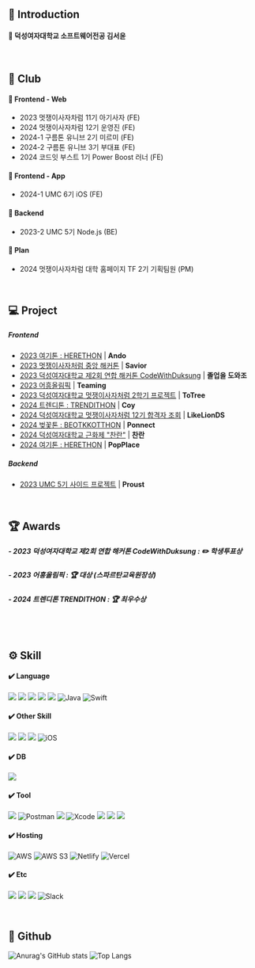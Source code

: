 
## 📒 Introduction
#### 📌 덕성여자대학교 소프트웨어전공 김서윤
<br>

## 💭 Club
#### 📌 Frontend - Web
- 2023 멋쟁이사자차럼 11기 아기사자 (FE)
- 2024 멋쟁이사자차럼 12기 운영진 (FE)
- 2024-1 구름톤 유니브 2기 미르미 (FE)
- 2024-2 구름톤 유니브 3기 부대표 (FE)
- 2024 코드잇 부스트 1기 Power Boost 러너 (FE)
#### 📌 Frontend - App
- 2024-1 UMC 6기 iOS (FE)
#### 📌 Backend
- 2023-2 UMC 5기 Node.js (BE)
#### 📌 Plan
- 2024 멋쟁이사자차럼 대학 홈페이지 TF 2기 기획팀원 (PM)
<br>

## 💻 Project
##### Frontend
- <a href="https://github.com/pookey1104/Herethon-1.git">2023 여기톤 : HERETHON</a> | **Ando**
- <a href="https://github.com/pookey1104/Savior.git">2023 멋쟁이사자처럼 중앙 해커톤</a> | **Savior**
- <a href="https://github.com/pookey1104/2023-CodeWithDS-04.git">2023 덕성여자대학교 제2회 연합 해커톤 CodeWithDuksung</a> | **졸업을 도와조**
- <a href="https://github.com/pookey1104/AHEUNGTHON_Team_5.git">2023 어흥올림픽</a> | **Teaming**
- <a href="https://github.com/pookey1104/ToTree.git">2023 덕성여자대학교 멋쟁이사자처럼 2학기 프로젝트</a> | **ToTree**
- <a href="https://github.com/pookey1104/Coy-Frontend.git">2024 트렌디톤 : TRENDITHON</a> | **Coy**
- <a href="https://github.com/pookey1104/2024-BABYLION-Frontend.git">2024 덕성여자대학교 멋쟁이사자처럼 12기 합격자 조회</a> | **LikeLionDS**
- <a href="https://github.com/9oormthon-univ/2024_BEOTKKOTTHON_TEAM_17_FE.git">2024 벚꽃톤 : BEOTKKOTTHON</a> | **Ponnect**
- <a href="https://github.com/pookey1104/DSFest_FE.git">2024 덕성여자대학교 근화제 "찬란"</a> | **찬란**
- <a href="https://github.com/pookey1104/2024-Herethon-5">2024 여기톤 : HERETHON</a> | **PopPlace**

##### Backend
- <a href="https://github.com/PROUST-TEAM/back-end-2">2023 UMC 5기 사이드 프로젝트</a> | **Proust**
<br>

## 🏆 Awards
##### - 2023 덕성여자대학교 제2회 연합 해커톤 CodeWithDuksung : ✏️ 학생투표상
##### - 2023 어흥올림픽 : 🏆 대상 (스파르탄교육원장상)
##### - 2024 트렌디톤 TRENDITHON : 🏆 최우수상
<br> <br>

## ⚙️ Skill
#### ✔️ Language
<img src="https://img.shields.io/badge/html5-E34F26?style=for-the-badge&logo=html5&logoColor=white"> <img src="https://img.shields.io/badge/css3-1572B6?style=for-the-badge&logo=css3&logoColor=white"> <img src="https://img.shields.io/badge/javascript-F7DF1E?style=for-the-badge&logo=javascript&logoColor=black"> <img src="https://img.shields.io/badge/python-3776AB?style=for-the-badge&logo=python&logoColor=white"> <img src="https://img.shields.io/badge/c-A8B9CC?style=for-the-badge&logo=c&logoColor=white"> ![Java](https://img.shields.io/badge/java-%23ED8B00.svg?style=for-the-badge&logo=openjdk&logoColor=white) ![Swift](https://img.shields.io/badge/swift-F54A2A?style=for-the-badge&logo=swift&logoColor=white)
<br>

#### ✔️ Other Skill
<img src="https://img.shields.io/badge/react.js-61DAFB?style=for-the-badge&logo=react&logoColor=white"> <img src="https://img.shields.io/badge/node.js-339933?style=for-the-badge&logo=nodedotjs&logoColor=white"> <img src="https://img.shields.io/badge/django-092E20?style=for-the-badge&logo=django&logoColor=white"> ![iOS](https://img.shields.io/badge/iOS-000000?style=for-the-badge&logo=ios&logoColor=white)
<br>

#### ✔️ DB
<img src="https://img.shields.io/badge/mysql-4479A1?style=for-the-badge&logo=mysql&logoColor=white"> 

#### ✔️ Tool
<img src="https://img.shields.io/badge/VS Code-007ACC?style=for-the-badge&logo=visualstudiocode&logoColor=white"> ![Postman](https://img.shields.io/badge/Postman-FF6C37?style=for-the-badge&logo=postman&logoColor=white) <img src="https://img.shields.io/badge/linux-FCC624?style=for-the-badge&logo=linux&logoColor=black"> ![Xcode](https://img.shields.io/badge/Xcode-007ACC?style=for-the-badge&logo=Xcode&logoColor=white) <img src="https://img.shields.io/badge/github-181717?style=for-the-badge&logo=github&logoColor=white"> <img src="https://img.shields.io/badge/git-F05032?style=for-the-badge&logo=git&logoColor=white"> <img src="https://img.shields.io/badge/figma-F24E1E?style=for-the-badge&logo=figma&logoColor=white">
<br>

#### ✔️ Hosting
![AWS](https://img.shields.io/badge/AWS-%23FF9900.svg?style=for-the-badge&logo=amazonwebservices&logoColor=white) ![AWS S3](https://img.shields.io/badge/AmazonS3-%569A31.svg?style=for-the-badge&logo=amazons3&logoColor=white) ![Netlify](https://img.shields.io/badge/netlify-%23000000.svg?style=for-the-badge&logo=netlify&logoColor=#00C7B7) ![Vercel](https://img.shields.io/badge/vercel-%23000000.svg?style=for-the-badge&logo=vercel&logoColor=white)
<br>

#### ✔️ Etc
<img src="https://img.shields.io/badge/notion-000000?style=for-the-badge&logo=notion&logoColor=white"> <img src="https://img.shields.io/badge/discord-5865F2?style=for-the-badge&logo=discord&logoColor=white"> <img src="https://img.shields.io/badge/instagram-E4405F?style=for-the-badge&logo=instagram&logoColor=white"> ![Slack](https://img.shields.io/badge/Slack-4A154B?style=for-the-badge&logo=slack&logoColor=white)
<br>

<br>

## 💬 Github
![Anurag's GitHub stats](https://github-readme-stats.vercel.app/api?username=pookey1104&show_icons=true&theme=buefy)
![Top Langs](https://github-readme-stats.vercel.app/api/top-langs/?username=pookey1104&layout=compact&theme=buefy)
